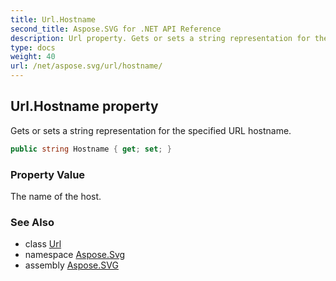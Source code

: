 ```yaml
---
title: Url.Hostname
second_title: Aspose.SVG for .NET API Reference
description: Url property. Gets or sets a string representation for the specified URL hostname
type: docs
weight: 40
url: /net/aspose.svg/url/hostname/
---
```

## Url.Hostname property

Gets or sets a string representation for the specified URL hostname.

```csharp
public string Hostname { get; set; }
```

### Property Value

The name of the host.

### See Also

* class [Url](../)
* namespace [Aspose.Svg](../../url/)
* assembly [Aspose.SVG](../../../)
